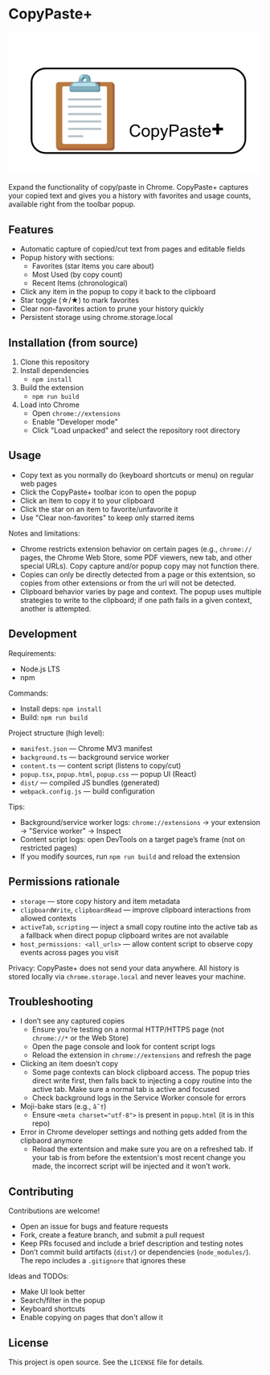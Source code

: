 # CopyPaste+

<img src="icons/banner.png" alt="CopyPaste+ banner" />

Expand the functionality of copy/paste in Chrome. CopyPaste+ captures your copied text and gives you a history with favorites and usage counts, available right from the toolbar popup.


## Features

- Automatic capture of copied/cut text from pages and editable fields
- Popup history with sections:
  - Favorites (star items you care about)
  - Most Used (by copy count)
  - Recent Items (chronological)
- Click any item in the popup to copy it back to the clipboard
- Star toggle (☆/★) to mark favorites
- Clear non-favorites action to prune your history quickly
- Persistent storage using chrome.storage.local


## Installation (from source)

1. Clone this repository
2. Install dependencies
   - `npm install`
3. Build the extension
   - `npm run build`
4. Load into Chrome
   - Open `chrome://extensions`
   - Enable "Developer mode"
   - Click "Load unpacked" and select the repository root directory


## Usage

- Copy text as you normally do (keyboard shortcuts or menu) on regular web pages
- Click the CopyPaste+ toolbar icon to open the popup
- Click an item to copy it to your clipboard
- Click the star on an item to favorite/unfavorite it
- Use "Clear non-favorites" to keep only starred items

Notes and limitations:
- Chrome restricts extension behavior on certain pages (e.g., `chrome://` pages, the Chrome Web Store, some PDF viewers, new tab, and other special URLs). Copy capture and/or popup copy may not function there.
- Copies can only be directly detected from a page or this extentsion, so copies from other extensions or from the url will not be detected.
- Clipboard behavior varies by page and context. The popup uses multiple strategies to write to the clipboard; if one path fails in a given context, another is attempted.

## Development

Requirements:
- Node.js LTS
- npm

Commands:
- Install deps: `npm install`
- Build: `npm run build`

Project structure (high level):
- `manifest.json` — Chrome MV3 manifest
- `background.ts` — background service worker
- `content.ts` — content script (listens to copy/cut)
- `popup.tsx`, `popup.html`, `popup.css` — popup UI (React)
- `dist/` — compiled JS bundles (generated)
- `webpack.config.js` — build configuration

Tips:
- Background/service worker logs: `chrome://extensions` → your extension → "Service worker" → Inspect
- Content script logs: open DevTools on a target page’s frame (not on restricted pages)
- If you modify sources, run `npm run build` and reload the extension


## Permissions rationale

- `storage` — store copy history and item metadata
- `clipboardWrite`, `clipboardRead` — improve clipboard interactions from allowed contexts
- `activeTab`, `scripting` — inject a small copy routine into the active tab as a fallback when direct popup clipboard writes are not available
- `host_permissions: <all_urls>` — allow content script to observe copy events across pages you visit

Privacy: CopyPaste+ does not send your data anywhere. All history is stored locally via `chrome.storage.local` and never leaves your machine.


## Troubleshooting

- I don’t see any captured copies
  - Ensure you’re testing on a normal HTTP/HTTPS page (not `chrome://*` or the Web Store)
  - Open the page console and look for content script logs
  - Reload the extension in `chrome://extensions` and refresh the page
- Clicking an item doesn’t copy
  - Some page contexts can block clipboard access. The popup tries direct write first, then falls back to injecting a copy routine into the active tab. Make sure a normal tab is active and focused
  - Check background logs in the Service Worker console for errors
- Moji-bake stars (e.g., `â˜†`)
  - Ensure `<meta charset="utf-8">` is present in `popup.html` (it is in this repo)
- Error in Chrome developer settings and nothing gets added from the clipbaord anymore
  - Reload the extentsion and make sure you are on a refreshed tab. If your tab is from before the extentsion's most recent change you made, the incorrect script will be injected and it won't work.

## Contributing

Contributions are welcome!
- Open an issue for bugs and feature requests
- Fork, create a feature branch, and submit a pull request
- Keep PRs focused and include a brief description and testing notes
- Don’t commit build artifacts (`dist/`) or dependencies (`node_modules/`). The repo includes a `.gitignore` that ignores these

Ideas and TODOs:
- Make UI look better
- Search/filter in the popup
- Keyboard shortcuts
- Enable copying on pages that don't allow it


## License

This project is open source. See the `LICENSE` file for details.
